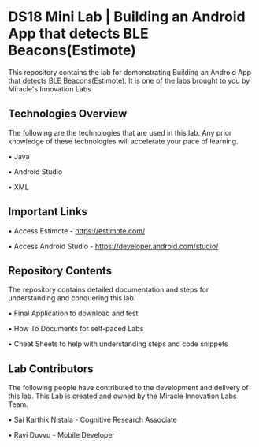 # DS18 Mini Lab | Building an Android App that detects BLE Beacons(Estimote)

This repository contains the lab for demonstrating Building an Android App that detects BLE Beacons(Estimote). It is one of the labs brought to you by Miracle's Innovation Labs.

## Technologies Overview

The following are the technologies that are used in this lab. Any prior knowledge of these technologies will accelerate your pace of learning.

• Java

• Android Studio

• XML

## Important Links

• Access Estimote  - https://estimote.com/

• Access Android Studio  - https://developer.android.com/studio/

## Repository Contents

The repository contains detailed documentation and steps for understanding and conquering this lab.

• Final Application to download and test

• How To Documents for self-paced Labs

• Cheat Sheets to help with understanding steps and code snippets

## Lab Contributors

The following people have contributed to the development and delivery of this lab. This Lab is created and owned by the Miracle Innovation Labs Team.

• Sai Karthik Nistala  -   Cognitive Research Associate

• Ravi Duvvu           -   Mobile Developer
